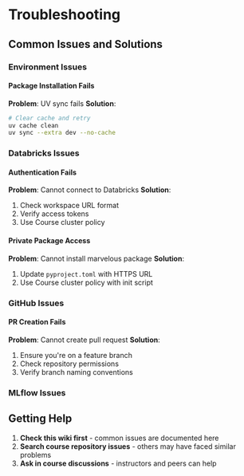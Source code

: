 # Troubleshooting

## Common Issues and Solutions

### Environment Issues

#### Package Installation Fails
**Problem**: UV sync fails
**Solution**:
```bash
# Clear cache and retry
uv cache clean
uv sync --extra dev --no-cache
```

### Databricks Issues

#### Authentication Fails
**Problem**: Cannot connect to Databricks
**Solution**:
1. Check workspace URL format
2. Verify access tokens
3. Use Course cluster policy

#### Private Package Access
**Problem**: Cannot install marvelous package
**Solution**:
1. Update `pyproject.toml` with HTTPS URL
2. Use Course cluster policy with init script

### GitHub Issues

#### PR Creation Fails
**Problem**: Cannot create pull request
**Solution**:
1. Ensure you're on a feature branch
2. Check repository permissions
3. Verify branch naming conventions

### MLflow Issues

## Getting Help

1. **Check this wiki first** - common issues are documented here
2. **Search course repository issues** - others may have faced similar problems
3. **Ask in course discussions** - instructors and peers can help
